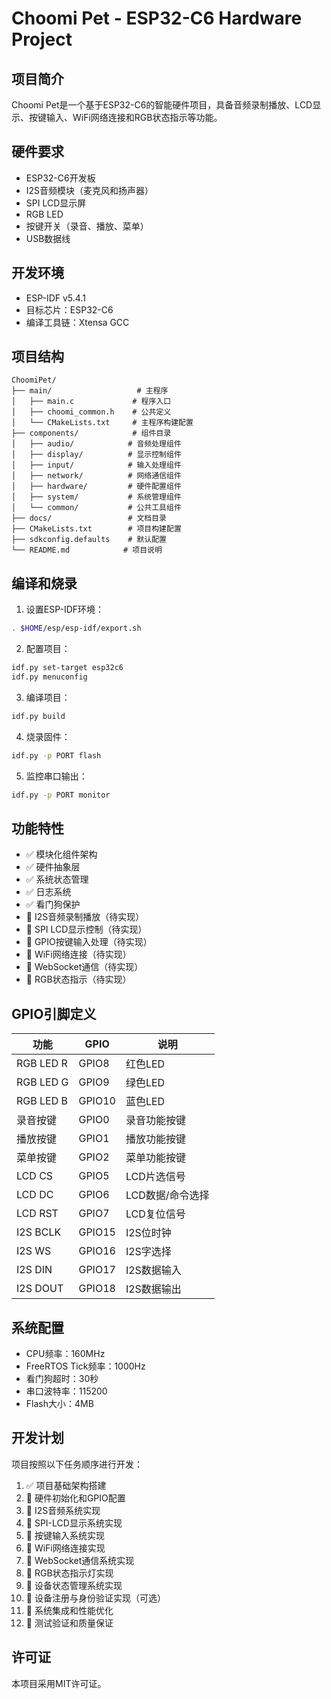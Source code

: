 # Choomi Pet - ESP32-C6 Hardware Project

## 项目简介

Choomi Pet是一个基于ESP32-C6的智能硬件项目，具备音频录制播放、LCD显示、按键输入、WiFi网络连接和RGB状态指示等功能。

## 硬件要求

- ESP32-C6开发板
- I2S音频模块（麦克风和扬声器）
- SPI LCD显示屏
- RGB LED
- 按键开关（录音、播放、菜单）
- USB数据线

## 开发环境

- ESP-IDF v5.4.1
- 目标芯片：ESP32-C6
- 编译工具链：Xtensa GCC

## 项目结构

```
ChoomiPet/
├── main/                   # 主程序
│   ├── main.c             # 程序入口
│   ├── choomi_common.h    # 公共定义
│   └── CMakeLists.txt     # 主程序构建配置
├── components/            # 组件目录
│   ├── audio/            # 音频处理组件
│   ├── display/          # 显示控制组件
│   ├── input/            # 输入处理组件
│   ├── network/          # 网络通信组件
│   ├── hardware/         # 硬件配置组件
│   ├── system/           # 系统管理组件
│   └── common/           # 公共工具组件
├── docs/                 # 文档目录
├── CMakeLists.txt        # 项目构建配置
├── sdkconfig.defaults    # 默认配置
└── README.md            # 项目说明
```

## 编译和烧录

1. 设置ESP-IDF环境：
```bash
. $HOME/esp/esp-idf/export.sh
```

2. 配置项目：
```bash
idf.py set-target esp32c6
idf.py menuconfig
```

3. 编译项目：
```bash
idf.py build
```

4. 烧录固件：
```bash
idf.py -p PORT flash
```

5. 监控串口输出：
```bash
idf.py -p PORT monitor
```

## 功能特性

- ✅ 模块化组件架构
- ✅ 硬件抽象层
- ✅ 系统状态管理
- ✅ 日志系统
- ✅ 看门狗保护
- 🔄 I2S音频录制播放（待实现）
- 🔄 SPI LCD显示控制（待实现）
- 🔄 GPIO按键输入处理（待实现）
- 🔄 WiFi网络连接（待实现）
- 🔄 WebSocket通信（待实现）
- 🔄 RGB状态指示（待实现）

## GPIO引脚定义

| 功能 | GPIO | 说明 |
|------|------|------|
| RGB LED R | GPIO8 | 红色LED |
| RGB LED G | GPIO9 | 绿色LED |
| RGB LED B | GPIO10 | 蓝色LED |
| 录音按键 | GPIO0 | 录音功能按键 |
| 播放按键 | GPIO1 | 播放功能按键 |
| 菜单按键 | GPIO2 | 菜单功能按键 |
| LCD CS | GPIO5 | LCD片选信号 |
| LCD DC | GPIO6 | LCD数据/命令选择 |
| LCD RST | GPIO7 | LCD复位信号 |
| I2S BCLK | GPIO15 | I2S位时钟 |
| I2S WS | GPIO16 | I2S字选择 |
| I2S DIN | GPIO17 | I2S数据输入 |
| I2S DOUT | GPIO18 | I2S数据输出 |

## 系统配置

- CPU频率：160MHz
- FreeRTOS Tick频率：1000Hz
- 看门狗超时：30秒
- 串口波特率：115200
- Flash大小：4MB

## 开发计划

项目按照以下任务顺序进行开发：

1. ✅ 项目基础架构搭建
2. 🔄 硬件初始化和GPIO配置
3. 🔄 I2S音频系统实现
4. 🔄 SPI-LCD显示系统实现
5. 🔄 按键输入系统实现
6. 🔄 WiFi网络连接实现
7. 🔄 WebSocket通信系统实现
8. 🔄 RGB状态指示灯实现
9. 🔄 设备状态管理系统实现
10. 🔄 设备注册与身份验证实现（可选）
11. 🔄 系统集成和性能优化
12. 🔄 测试验证和质量保证

## 许可证

本项目采用MIT许可证。